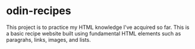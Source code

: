 # odin-recipes
This project is to practice my HTML knowledge I've acquired so far. This is a basic recipe website built using fundamental HTML elements such as paragrahs, links, images, and lists.
